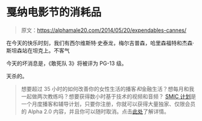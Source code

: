 # 戛纳电影节的消耗品

> 原文：<https://alphamale20.com/2014/05/20/expendables-cannes/>

在今天的快乐时刻，我们有西尔维斯特·史泰龙，梅尔吉普森，哈里森福特和杰森·斯坦森站在坦克上。不客气

今天的坏消息是，《敢死队 3》将被评为 PG-13 级。

天杀的。

> 想要超过 35 小时的如何改善你的女性生活的播客*和*金融生活？想每月和我一起做两次教练吗？想要获得数小时基于技术的视频和音频？ [SMIC 计划](https://alphamale20.kartra.com/page/vIL17)是一个月度播客和辅导计划，只要你注册，你就可以获得大量独家、仅限会员的 Alpha 2.0 内容，并且你可以随时取消。点击[此处](https://alphamale20.kartra.com/page/vIL17)了解详情。
> 
> 